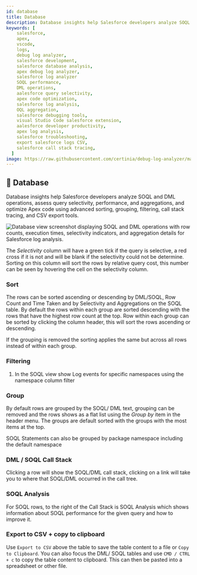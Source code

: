 ```yaml
---
id: database
title: Database
description: Database insights help Salesforce developers analyze SOQL and DML operations, assess query selectivity, performance, and aggregations, and optimize Apex code using advanced sorting, grouping, filtering, call stack tracing, and CSV export tools.
keywords: [
    salesforce,
    apex,
    vscode,
    logs,
    debug log analyzer,
    salesforce development,
    salesforce database analysis,
    apex debug log analyzer,
    salesforce log analyzer
    SOQL performance,
    DML operations,
    aalesforce query selectivity,
    apex code optimization,
    salesforce log analysis,
    OQL aggregation,
    salesforce debugging tools,
    visual Studio Code salesforce extension,
    aalesforce developer productivity,
    apex log analysis,
    salesforce troubleshooting,
    export salesforce logs CSV,
    salesforce call stack tracing,
  ]
image: https://raw.githubusercontent.com/certinia/debug-log-analyzer/main/lana/dist/v1.18/lana-timeline.png
---
```


## 💾 Database

Database insights help Salesforce developers analyze SOQL and DML operations, assess query selectivity, performance, and aggregations, and optimize Apex code using advanced sorting, grouping, filtering, call stack tracing, and CSV export tools.

![Database view screenshot displaying SOQL and DML operations with row counts, execution times, selectivity indicators, and aggregation details for Salesforce log analysis.](https://raw.githubusercontent.com/certinia/debug-log-analyzer/main/lana/dist/v1.18/lana-database.png)

The _Selectivity_ column will have a green tick if the query is selective, a red cross if it is not and will be blank if the selectivity could not be determine. Sorting on this column will sort the rows by relative query cost, this number can be seen by hovering the cell on the selectivity column.

### Sort

The rows can be sorted ascending or descending by DML/SOQL, Row Count and Time Taken and by Selectivity and Aggregations on the SOQL table.
By default the rows within each group are sorted descending with the rows that have the highest row count at the top.
Row within each group can be sorted by clicking the column header, this will sort the rows ascending or descending.

If the grouping is removed the sorting applies the same but across all rows instead of within each group.

### Filtering

1. In the SOQL view show Log events for specific namespaces using the namespace column filter

### Group

By default rows are grouped by the SOQL/ DML text, grouping can be removed and the rows shows as a flat list using the _Group by_ item in the header menu. The groups are default sorted with the groups with the most items at the top.

SOQL Statements can also be grouped by package namespace including the default namespace

### DML / SOQL Call Stack

Clicking a row will show the SOQL/DML call stack, clicking on a link will take you to where that SOQL/DML occurred in the call tree.

### SOQL Analysis

For SOQL rows, to the right of the Call Stack is SOQL Analysis which shows information about SOQL performance for the given query and how to improve it.

### Export to CSV + copy to clipboard

Use `Export to CSV` above the table to save the table content to a file or `Copy to Clipboard`.
You can also focus the DML/ SOQL tables and use `CMD / CTRL + c` to copy the table content to clipboard. This can then be pasted into a spreadsheet or other file.
